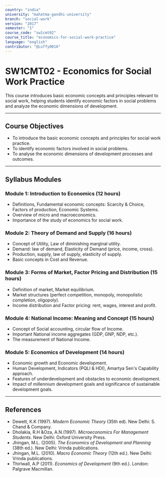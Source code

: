 ```yaml
---
country: "india"
university: "mahatma-gandhi-university"
branch: "social-work"
version: "2017"
semester: "1"
course_code: "sw1cmt02"
course_title: "economics-for-social-work-practice"
language: "english"
contributor: "@Luffy0016"
---
```

# SW1CMT02 - Economics for Social Work Practice

This course introduces basic economic concepts and principles relevant to social work, helping students identify economic factors in social problems and analyze the economic dimensions of development.

---
## Course Objectives

* To introduce the basic economic concepts and principles for social work practice.
* To identify economic factors involved in social problems.
* To analyse the economic dimensions of development processes and outcomes.

---
## Syllabus Modules

### Module 1: Introduction to Economics (12 hours)
* Definitions, Fundamental economic concepts: Scarcity & Choice, Factors of production, Economic Systems.
* Overview of micro and macroeconomics.
* Importance of the study of economics for social work.

### Module 2: Theory of Demand and Supply (16 hours)
* Concept of Utility, Law of diminishing marginal utility.
* Demand: law of demand, Elasticity of Demand (price, income, cross).
* Production, supply, law of supply, elasticity of supply.
* Basic concepts in Cost and Revenue.

### Module 3: Forms of Market, Factor Pricing and Distribution (15 hours)
* Definition of market, Market equilibrium.
* Market structures (perfect competition, monopoly, monopolistic completion, oligopoly).
* Income distribution and Factor pricing: rent, wages, interest and profit.

### Module 4: National Income: Meaning and Concept (15 hours)
* Concept of Social accounting, circular flow of Income.
* Important National income aggregates (GDP, GNP, NDP, etc.).
* The measurement of National Income.

### Module 5: Economics of Development (14 hours)
* Economic growth and Economic development.
* Human Development, Indicators (PQLI & HDI), Amartya Sen's Capability approach.
* Features of underdevelopment and obstacles to economic development.
* Impact of millennium development goals and significance of sustainable development goals.

---
## References
* Dewett, K.K (1997). *Modern Economic Theory* (35th ed). New Delhi: S. Chand & Company.
* Dholakia, R.H &Oza, A.N.(1997). *Microeconomics For Management Students*. New Delhi: Oxford University Press.
* Jhingan, M.L. (2005). *The Economics of Development and Planning* (38th ed.). New Delhi: Vrinda publications.
* Jhingan, M.L. (2010). *Macro Economic Theory* (12th ed.). New Delhi: Vrinda publications.
* Thirlwall, A.P (2011). *Economics of Development* (9th ed.). London: Palgrave Macmillan.